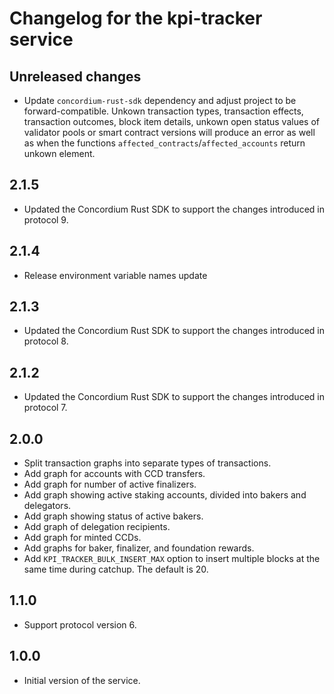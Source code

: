 # Changelog for the kpi-tracker service

## Unreleased changes

- Update `concordium-rust-sdk` dependency and adjust project to be forward-compatible. Unkown transaction types, transaction effects, transaction outcomes, block item details, unkown open status values of validator pools or smart contract versions will produce an error as well as when the functions `affected_contracts`/`affected_accounts` return unkown element.

## 2.1.5

- Updated the Concordium Rust SDK to support the changes introduced in protocol 9.

## 2.1.4

- Release environment variable names update

## 2.1.3

- Updated the Concordium Rust SDK to support the changes introduced in protocol 8.

## 2.1.2

- Updated the Concordium Rust SDK to support the changes introduced in protocol 7.

## 2.0.0

- Split transaction graphs into separate types of transactions.
- Add graph for accounts with CCD transfers.
- Add graph for number of active finalizers.
- Add graph showing active staking accounts, divided into bakers and delegators.
- Add graph showing status of active bakers.
- Add graph of delegation recipients.
- Add graph for minted CCDs.
- Add graphs for baker, finalizer, and foundation rewards.
- Add `KPI_TRACKER_BULK_INSERT_MAX` option to insert multiple blocks at the same
  time during catchup. The default is 20.

## 1.1.0

- Support protocol version 6.

## 1.0.0

- Initial version of the service.
